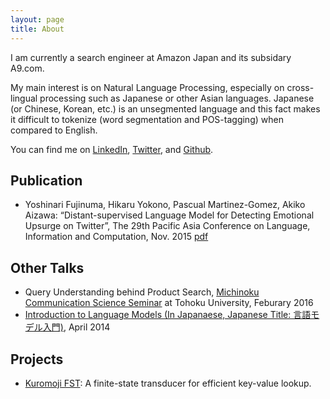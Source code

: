 ```yaml
---
layout: page
title: About
---
```


I am currently a search engineer at Amazon Japan and its subsidary A9.com.

My main interest is on Natural Language Processing, especially on cross-lingual processing such as Japanese or other Asian languages. Japanese (or Chinese, Korean, etc.) is an unsegmented language and this fact makes it difficult to tokenize (word segmentation and POS-tagging) when compared to English. 

You can find me on [LinkedIn](https://jp.linkedin.com/in/yoshinari-fujinuma-4b612959), [Twitter](https://twitter.com/akkikiki), and [Github](https://github.com/akkikiki).

## Publication
* Yoshinari Fujinuma, Hikaru Yokono, Pascual Martinez-Gomez, Akiko Aizawa: “Distant-supervised Language Model for Detecting Emotional Upsurge on Twitter”, The 29th Pacific Asia Conference on Language, Information and Computation, Nov. 2015 [pdf](http://aclweb.org/anthology/Y/Y15/Y15-1056.pdf)

## Other Talks
* Query Understanding behind Product Search, [Michinoku Communication Science Seminar](http://www.cl.ecei.tohoku.ac.jp/index.php?MiCS) at Tohoku University, Feburary 2016
* [Introduction to Language Models (In Japanaese, Japanese Title: 言語モデル入門)](http://www.slideshare.net/yoshinarifujinuma/04-12-labmeetingforpublic), April 2014

## Projects
* [Kuromoji FST](https://github.com/atilika/fst): A finite-state transducer for efficient key-value lookup.
